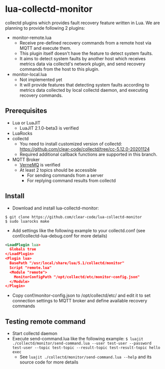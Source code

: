 # lua-collectd-monitor

collectd plugins which provides fault recovery feature written in Lua.
We are planning to provide following 2 plugins:

* monitor-remote.lua
  * Receive pre-defined recovery commands from a remote host via MQTT and execute them.
  * This plugin itself doesn't have the feature to detect system faults.
  * It aims to detect system faults by another host which receives metrics data via collectd's network plugin, and send recovery commands from the host to this plugin.
* monitor-local.lua
  * Not implemented yet
  * It will provide features that detecting system faults according to metrics data collected by local collectd daemon, and executing recovery commands.

## Prerequisites

* Lua or LuaJIT
  * LuaJIT 2.1.0-beta3 is verified
* LuaRocks
* collectd
  * You need to install customized version of collectd:
    https://github.com/clear-code/collectd/tree/cc-5.12.0-20201124
  * Required additional callback functions are supported in this branch.
* MQTT Broker
  * [VerneMQ](https://vernemq.com/) is verified
  * At least 2 topics should be accessible
    * For sending commands from a server
    * For replying command results from collectd

## Install

* Download and install lua-collectd-monitor:
```shell
$ git clone https://github.com/clear-code/lua-collectd-monitor
$ sudo luarocks make
```
* Add settings like the following example to your collectd.conf (see conf/collectd-lua-debug.conf for more details)
```xml
<LoadPlugin lua>
  Globals true
</LoadPlugin>
<Plugin lua>
  BasePath "/usr/local/share/lua/5.1/collectd/monitor"
  Script "remote.lua"
  <Module "remote">
    MonitorConfigPath "/opt/collectd/etc/monitor-config.json"
  </Module>
</Plugin>
```
* Copy conf/monitor-config.json to /opt/collectd/etc/ and edit it to set connection settings to MQTT broker and define available recovery commands

## Testing remote command

* Start collectd daemon
* Execute send-command.lua like the following example:
  `$ luajit ./collectd/monitor/send-command.lua --user test-user --password test-user --topic test-topic --result-topic test-result-topic hello exec`
  * See `luajit ./collectd/monitor/send-command.lua --help` and its source code for more details
